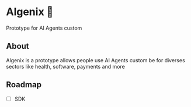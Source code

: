 # Algenix 🤖

Prototype for AI Agents custom

## About 

Algenix is a prototype allows people use AI Agents custom be for diverses sectors like health, software, payments and more

## Roadmap

- [ ] SDK